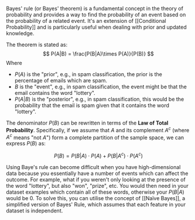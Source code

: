Bayes' rule (or Bayes' theorem) is a fundamental concept in the theory of probability and provides a way to find the probability of an event based on the probability of a related event. It's an extension of [[Conditional Probability]] and is particularly useful when dealing with prior and updated knowledge.

The theorem is stated as:
$$
P(A|B) = \frac{P(B|A)\times P(A)}{P(B)}
$$
Where
 - $P(A)$ is the "prior", e.g., in spam classification, the prior is the percentage of emails which are spam.
 - $B$ is the "event", e.g., in spam classification, the event might be that the email contains the word "lottery".
 - $P(A|B)$ is the "posterior", e.g., in spam classification, this would be the probability that the email is spam given that it contains the word "lottery".

The denominator $P(B)$ can be rewritten in terms of the **Law of Total Probability**. Specifically, if we assume that $A$ and its complement $A^c$ (where $A^c$ means "not $A$") form a complete partition of the sample space, we can express $P(B)$ as:

$$P(B) = P(B|A) \cdot P(A) + P(B|A^c) \cdot P(A^c)$$

Using Baye's rule can become difficult when you have high-dimensional data because you essentially have a number of events which can affect the outcome. For example, what if you weren't only looking at the presence of the word "lottery", but also "won", "prize", etc. You would then need in your dataset examples which contain all of these words, otherwise your $P(B|A)$ would be 0. To solve this, you can utilise the concept of [[Naïve Bayes]], a simplified version of Bayes' Rule, which assumes that each feature in your dataset is independent.